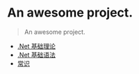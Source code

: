 # An awesome project.

> An awesome project.

- [.Net 基础理论](/Net/基础理论 '.Net面试宝典')
- [.Net 基础语法](/Net/基础语法 '.基础语法')
- [常识](/Net/常识 '常识')
